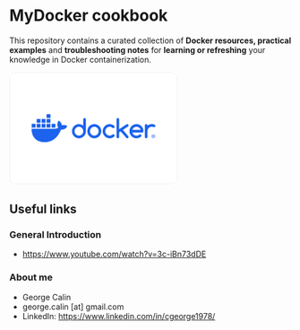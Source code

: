 # MyDocker cookbook
This repository contains a curated collection of **Docker resources, practical examples** and **troubleshooting notes** for **learning or refreshing** your knowledge in Docker containerization.

<img src="docker.png" alt="docker Logo" width="300">

## Useful links
### General Introduction
* https://www.youtube.com/watch?v=3c-iBn73dDE
### About me
* George Calin
* george.calin [at] gmail.com
* LinkedIn: https://www.linkedin.com/in/cgeorge1978/
